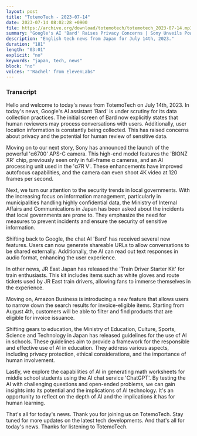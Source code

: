 ```yaml
---
layout: post
title: "TotemoTech - 2023-07-14"
date: 2023-07-14 08:02:28 +0900
file: https://archive.org/download/totemotech/totemotech_2023-07-14.mp3
summary: "Google's AI 'Bard' Raises Privacy Concerns | Sony Unveils Powerful 'α6700' APS-C Camera, & more…"
description: "English tech news from Japan for July 14th, 2023."
duration: "181"
length: "03:01"
explicit: "no"
keywords: "japan, tech, news"
block: "no"
voices: "'Rachel' from ElevenLabs"
---
```


### Transcript

Hello and welcome to today's news from TotemoTech on July 14th, 2023. In today's news, Google's AI assistant 'Bard' is under scrutiny for its data collection practices. The initial screen of Bard now explicitly states that human reviewers may process conversations with users. Additionally, user location information is constantly being collected. This has raised concerns about privacy and the potential for human review of sensitive data.

Moving on to our next story, Sony has announced the launch of the powerful 'α6700' APS-C camera. This high-end model features the 'BIONZ XR' chip, previously seen only in full-frame α cameras, and an AI processing unit used in the 'α7R V'. These enhancements have improved autofocus capabilities, and the camera can even shoot 4K video at 120 frames per second.

Next, we turn our attention to the security trends in local governments. With the increasing focus on information management, particularly in municipalities handling highly confidential data, the Ministry of Internal Affairs and Communications in Japan has been asked about the incidents that local governments are prone to. They emphasize the need for measures to prevent incidents and ensure the security of sensitive information.

Shifting back to Google, the chat AI 'Bard' has received several new features. Users can now generate shareable URLs to allow conversations to be shared externally. Additionally, the AI can read out text responses in audio format, enhancing the user experience.

In other news, JR East Japan has released the 'Train Driver Starter Kit' for train enthusiasts. This kit includes items such as white gloves and route tickets used by JR East train drivers, allowing fans to immerse themselves in the experience.

Moving on, Amazon Business is introducing a new feature that allows users to narrow down the search results for invoice-eligible items. Starting from August 4th, customers will be able to filter and find products that are eligible for invoice issuance.

Shifting gears to education, the Ministry of Education, Culture, Sports, Science and Technology in Japan has released guidelines for the use of AI in schools. These guidelines aim to provide a framework for the responsible and effective use of AI in education. They address various aspects, including privacy protection, ethical considerations, and the importance of human involvement.

Lastly, we explore the capabilities of AI in generating math worksheets for middle school students using the AI chat service 'ChatGPT'. By testing the AI with challenging questions and open-ended problems, we can gain insights into its potential and the implications of AI technology. It's an opportunity to reflect on the depth of AI and the implications it has for human learning.

That's all for today's news. Thank you for joining us on TotemoTech. Stay tuned for more updates on the latest tech developments.   And that's all for today's news. Thanks for listening to TotemoTech.
